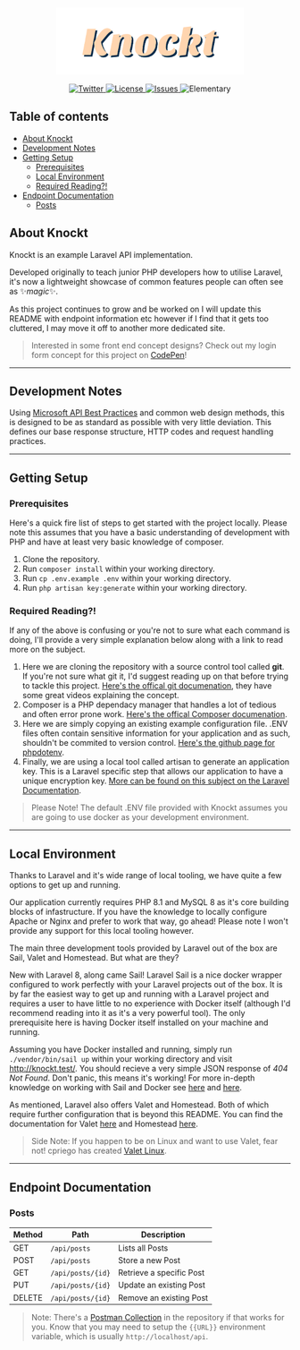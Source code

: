 <br/>
<p align="center"><img src="Knockt.png" width="336"></p>

<p align="center">
    <a href="https://twitter.com/Joe_Bocock">
        <img src="https://img.shields.io/twitter/follow/Joe_Bocock?style=social&logo=twitter" alt="Twitter">
    </a>
    <a href="https://github.com/JoeBocock/knockt/blob/master/LICENSE">
        <img src="https://img.shields.io/github/license/JoeBocock/knockt" alt="License">
    </a>
    <a href="https://github.com/JoeBocock/knockt/issues">
        <img src="https://img.shields.io/github/issues/JoeBocock/knockt" alt="Issues">
    </a>
    <img src="https://img.shields.io/badge/Elementary-My%20dear%20Watson-orange" alt="Elementary">
</p>

## Table of contents

-   [About Knockt](#about-knockt)
-   [Development Notes](#development-notes)
-   [Getting Setup](#getting-setup)
    -   [Prerequisites](#prerequisites)
    -   [Local Environment](#local-environment)
    -   [Required Reading?!](#required-reading)
-   [Endpoint Documentation](#endpoint-documentation)
    -   [Posts](#posts)

## About Knockt

Knockt is an example Laravel API implementation.

Developed originally to teach junior PHP developers how to utilise Laravel, it's now a lightweight showcase of common features people can often see as ✨*magic*✨.

As this project continues to grow and be worked on I will update this README with endpoint information etc however if I find that it gets too cluttered, I may move it off to another more dedicated site.

> Interested in some front end concept designs? Check out my login form concept for this project on [CodePen](https://codepen.io/joebocock/pen/NWNMzgP)!

---

## Development Notes

Using [Microsoft API Best Practices](https://docs.microsoft.com/en-us/azure/architecture/best-practices/api-design) and common web design methods, this is designed to be as standard as possible with very little deviation. This defines our base response structure, HTTP codes and request handling practices.

---

## Getting Setup

### Prerequisites

Here's a quick fire list of steps to get started with the project locally. Please note this assumes that you have a basic understanding of development with PHP and have at least very basic knowledge of composer.

1.  Clone the repository.
2.  Run `composer install` within your working directory.
3.  Run `cp .env.example .env` within your working directory.
4.  Run `php artisan key:generate` within your working directory.

### Required Reading?!

If any of the above is confusing or you're not to sure what each command is doing, I'll provide a very simple explanation below along with a link to read more on the subject.

1. Here we are cloning the repository with a source control tool called **git**. If you're not sure what git it, I'd suggest reading up on that before trying to tackle this project. [Here's the offical git documenation](https://git-scm.com/doc), they have some great videos explaining the concept.
2. Composer is a PHP dependacy manager that handles a lot of tedious and often error prone work. [Here's the offical Composer documenation](https://getcomposer.org/).
3. Here we are simply copying an existing example configuration file. .ENV files often contain sensitive information for your application and as such, shouldn't be commited to version control. [Here's the github page for phpdotenv](https://github.com/vlucas/phpdotenv).
4. Finally, we are using a local tool called artisan to generate an application key. This is a Laravel specific step that allows our application to have a unique encryption key. [More can be found on this subject on the Laravel Documentation](https://laravel.com/docs/8.x/configuration#environment-configuration).

> Please Note! The default .ENV file provided with Knockt assumes you are going to use docker as your development environment.

---

## Local Environment

Thanks to Laravel and it's wide range of local tooling, we have quite a few options to get up and running.

Our application currently requires PHP 8.1 and MySQL 8 as it's core building blocks of infastructure. If you have the knowledge to locally configure Apache or Nginx and prefer to work that way, go ahead! Please note I won't provide any support for this local tooling however.

The main three development tools provided by Laravel out of the box are Sail, Valet and Homestead. But what are they?

New with Laravel 8, along came Sail! Laravel Sail is a nice docker wrapper configured to work perfectly with your Laravel projects out of the box. It is by far the easiest way to get up and running with a Laravel project and requires a user to have little to no experience with Docker itself (although I'd recommend reading into it as it's a very powerful tool). The only prerequisite here is having Docker itself installed on your machine and running.

Assuming you have Docker installed and running, simply run `./vendor/bin/sail up` within your working directory and visit http://knockt.test/. You should recieve a very simple JSON response of _404 Not Found_. Don't panic, this means it's working! For more in-depth knowledge on working with Sail and Docker see [here](https://laravel.com/docs/8.x/sail#introduction) and [here](https://docs.docker.com/).

As mentioned, Laravel also offers Valet and Homestead. Both of which require further configuration that is beyond this README. You can find the documentation for Valet [here](https://laravel.com/docs/8.x/valet#introduction) and Homestead [here](https://laravel.com/docs/8.x/homestead#introduction).

> Side Note: If you happen to be on Linux and want to use Valet, fear not! cpriego has created [Valet Linux](https://github.com/cpriego/valet-linux).

---

## Endpoint Documentation

### Posts

| Method | Path                 | Description                 |
| ------ | -------------------- | --------------------------- |
| GET    | `/api/posts`         | Lists all Posts             |
| POST   | `/api/posts`         | Store a new Post            |
| GET    | `/api/posts/{id}`    | Retrieve a specific Post    |
| PUT    | `/api/posts/{id}`    | Update an existing Post     |
| DELETE | `/api/posts/{id}`    | Remove an existing Post     |

> Note: There's a [Postman Collection](https://github.com/JoeBocock/knockt/blob/master/Knockt.postman_collection.json) in the repository if that works for you. Know that you may need to setup the `{{URL}}` environment variable, which is usually `http://localhost/api`.
